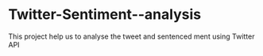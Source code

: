 # Twitter-Sentiment--analysis
This project help us to analyse the tweet and sentenced ment using Twitter API
